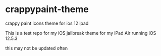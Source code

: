 # crappypaint-theme
crappy paint icons theme for ios 12 ipad


This is a test repo for my iOS jailbreak theme for my iPad Air running iOS 12.5.3

this may not be updated often
